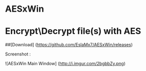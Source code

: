 # AESxWin
Encrypt\Decrypt file(s) with AES
===============================

##[Download] (https://github.com/EslaMx7/AESxWin/releases)

Screenshot :

![AESxWin Main Window] (http://i.imgur.com/2bgbbZy.png)
